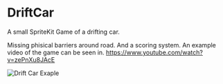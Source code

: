 # DriftCar
A small SpriteKit Game of a drifting car. 

Missing phisical barriers around road. And a scoring system. 
An example video of the game can be seen in.
https://www.youtube.com/watch?v=zePnXu8JAcE

![Drift Car Exaple](DriftCar.jpg)
